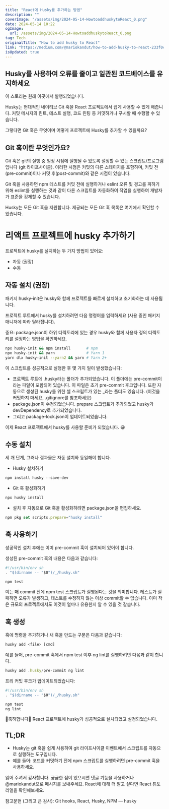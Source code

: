 ```yaml
---
title: "React에 Husky를 추가하는 방법"
description: ""
coverImage: "/assets/img/2024-05-14-HowtoaddhuskytoReact_0.png"
date: 2024-05-14 10:22
ogImage: 
  url: /assets/img/2024-05-14-HowtoaddhuskytoReact_0.png
tag: Tech
originalTitle: "How to add husky to React"
link: "https://medium.com/@mariokandut/how-to-add-husky-to-react-233f0ca48752"
isUpdated: true
---
```





## Husky를 사용하여 오류를 줄이고 일관된 코드베이스를 유지하세요

이 스토리는 원래 이곳에서 발행되었습니다.

Husky는 현대적인 네이티브 Git 훅을 React 프로젝트에서 쉽게 사용할 수 있게 해줍니다. 커밋 메시지의 린트, 테스트 실행, 코드 린팅 등 커밋하거나 푸시할 때 수행할 수 있습니다.

그렇다면 Git 훅은 무엇이며 어떻게 프로젝트에 Husky를 추가할 수 있을까요?



## Git 훅이란 무엇인가요?

Git 훅은 git의 실행 중 일정 시점에 실행될 수 있도록 설정할 수 있는 스크립트/프로그램입니다 (git 라이프사이클). 이러한 시점은 커밋의 다른 스테이지를 포함하며, 커밋 전(pre-commit)이나 커밋 후(post-commit)와 같은 시점이 있습니다.

Git 훅을 사용하면 npm 테스트를 커밋 전에 실행하거나 eslint 오류 및 경고를 피하기 위해 eslint를 실행하는 것과 같이 다른 스크립트를 자동화하여 작업을 실행하여 개발자가 표준을 강제할 수 있습니다.

Husky는 모든 Git 훅을 지원합니다. 제공되는 모든 Git 훅 목록은 여기에서 확인할 수 있습니다.



# 리액트 프로젝트에 husky 추가하기

프로젝트에 husky를 설치하는 두 가지 방법이 있어요:

- 자동 (권장)
- 수동

## 자동 설치 (권장)



패키지 husky-init은 husky와 함께 프로젝트를 빠르게 설치하고 초기화하는 데 사용됩니다.

프로젝트 루트에서 husky를 설치하려면 다음 명령어를 입력하세요 (사용 중인 패키지 매니저에 따라 달라집니다).

중요: package.json이 하위 디렉토리에 있는 경우 husky와 함께 사용자 정의 디렉토리를 설정하는 방법을 확인하세요.

```bash
npx husky-init && npm install       # npm
npx husky-init && yarn              # Yarn 1
yarn dlx husky-init --yarn2 && yarn # Yarn 2+
```



이 스크립트를 성공적으로 실행한 후 몇 가지 일이 발생했습니다:

- 프로젝트 루트에 .husky라는 폴더가 추가되었습니다. 이 폴더에는 pre-commit이라는 파일이 포함되어 있습니다. 이 파일은 초기 pre-commit 후크입니다. 또한 자동으로 생성된 husky를 위한 셸 스크립트가 있는 _라는 폴더도 있습니다. (이것을 커밋하지 마세요, .gitignore를 참조하세요)
- package.json이 수정되었습니다. prepare 스크립트가 추가되었고 husky가 devDependency로 추가되었습니다.
- 그리고 package-lock.json이 업데이트되었습니다.

이제 React 프로젝트에서 husky를 사용할 준비가 되었습니다. 😀

## 수동 설치



세 개 단계, 그러나 결과물은 자동 설치와 동일해야 합니다.

- Husky 설치하기

```js
npm install husky --save-dev
```

- Git 훅 활성화하기



```js
npx husky install
```

- 설치 후 자동으로 Git 훅을 활성화하려면 package.json을 편집하세요.

```js
npm pkg set scripts.prepare="husky install"
```

## 훅 사용하기



성공적인 설치 후에는 이미 pre-commit 훅이 설치되어 있어야 합니다.

생성된 pre-commit 훅의 내용은 다음과 같습니다:

```js
#!/usr/bin/env sh
. "$(dirname -- "$0")/_/husky.sh"

npm test
```

이는 매 commit 전에 npm test 스크립트가 실행된다는 것을 의미합니다. 테스트가 실패하면 오류가 발생하고, 테스트를 수정하지 않는 이상 commit할 수 없습니다. 이미 작은 규모의 프로젝트에서도 이것이 얼마나 유용한지 알 수 있을 것 같습니다.



## 훅 생성

훅에 명령을 추가하거나 새 훅을 만드는 구문은 다음과 같습니다:

```js
husky add <file> [cmd]
```

예를 들어, pre-commit 훅에서 npm test 이후 ng lint를 실행하려면 다음과 같이 합니다.



```js
husky add .husky/pre-commit ng lint
```

프리 커밋 후크가 업데이트되었습니다:

```js
#!/usr/bin/env sh
. "$(dirname -- "$0")/_/husky.sh"

npm test
ng lint
```

🌟축하합니다🌟 React 프로젝트에 husky가 성공적으로 설치되었고 설정되었습니다.



## TL;DR

- Husky는 git 훅을 쉽게 사용하여 git 라이프사이클 이벤트에서 스크립트를 자동으로 실행하는 도구입니다.
- 예를 들어: 코드를 커밋하기 전에 npm 스크립트를 실행하려면 pre-commit 훅을 사용하세요.

읽어 주셔서 감사합니다. 궁금한 점이 있으시면 댓글 기능을 사용하거나 @mariokandut으로 메시지를 보내주세요. React에 대해 더 알고 싶다면 React 튜토리얼을 확인해보세요.

참고문헌 (그리고 큰 감사): Git hooks, React, Husky, NPM — husky